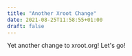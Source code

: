 ```yaml
---
title: "Another Xroot Change"
date: 2021-08-25T11:58:55+01:00
draft: false
---
```


Yet another change to xroot.org! Let's go!
